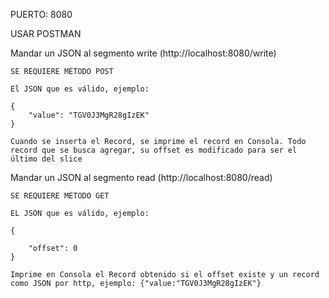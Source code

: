 PUERTO: 8080

USAR POSTMAN

Mandar un JSON al segmento write (http://localhost:8080/write)

    SE REQUIERE MÉTODO POST

    El JSON que es válido, ejemplo:

    {
        "value": "TGV0J3MgR28gIzEK"
    }

    Cuando se inserta el Record, se imprime el record en Consola. Todo record que se busca agregar, su offset es modificado para ser el último del slice

Mandar un JSON al segmento read (http://localhost:8080/read)

    SE REQUIERE MÉTODO GET

    EL JSON que es válido, ejemplo:

    {

        "offset": 0
    }

    Imprime en Consola el Record obtenido si el offset existe y un record como JSON por http, ejemplo: {"value:"TGV0J3MgR28gIzEK"}


